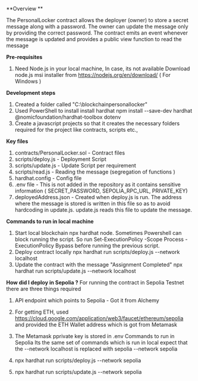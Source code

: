 **Overview **

The PersonalLocker contract allows the deployer (owner) to store a secret message along with a password. The owner can update the message only by providing the correct password. The contract emits an event whenever the message is updated and provides a public view function to read the message

**Pre-requisites**
1.	Need Node.js in your local machine, In case, its not available Download node.js msi installer from https://nodejs.org/en/download/ ( For Windows )

**Development steps**
1.	Created a folder called "C:\blockchainpersonallocker"
2.	Used PowerShell to install install hardhat npm install --save-dev hardhat @nomicfoundation/hardhat-toolbox dotenv
3.	Create a javascript projects so that it creates the necessary folders required for the project like contracts, scripts etc.,

**Key files**
1.	contracts/PersonalLocker.sol - Contract files
2.	scripts/deploy.js - Deployment Script
3.	scripts/update.js - Update Script per requirement
4.	scripts/read.js - Reading the message (segregation of functions )
5.	hardhat.config - Config file
6.	.env file - This is not added in the repository as it contains sensitive information ( SECRET_PASSWORD, SEPOLIA_RPC_URL, PRIVATE_KEY)
7.	deployedAddress.json - Created when deploy.js is run. The address where the message is stored is written in this file so as to avoid hardcoding in update.js. update.js reads this file to update the message.

**Commands to run in local machine**
1.	Start local blockchain npx hardhat node. Sometimes Powershell can block running the script. So run Set-ExecutionPolicy -Scope Process -ExecutionPolicy Bypass before running the previous script.
2.	Deploy contract locally npx hardhat run scripts/deploy.js --network localhost
3.	Update the contract with the message "Assignment Completed" npx hardhat run scripts/update.js --network localhost

**How did I deploy in Sepolia ?** 
For running the contract in Sepolia Testnet there are three things required
1.	API endpoint which points to Sepolia - Got it from Alchemy
2.	For getting ETH, used https://cloud.google.com/application/web3/faucet/ethereum/sepolia and provided the ETH Wallet address which is got from Metamask
3.	The Metamask pprivate key is stored in .env
Commands to run in Sepolia Its the same set of commands which is run in local expect that the --network localhost is replaced with sepolia --network sepolia

1.	npx hardhat run scripts/deploy.js --network sepolia
2.	npx hardhat run scripts/update.js --network sepolia
